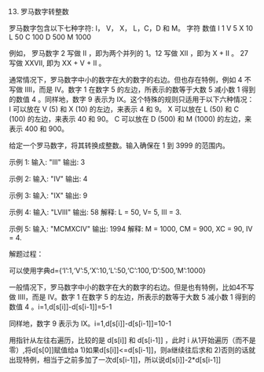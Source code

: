 13. 罗马数字转整数

罗马数字包含以下七种字符: I， V， X， L，C，D 和 M。
字符          数值
I             1
V             5
X             10
L             50
C             100
D             500
M             1000

例如， 罗马数字 2 写做 II ，即为两个并列的 1。12 写做 XII ，即为 X + II 。 27 写做  XXVII, 即为 XX + V + II 。

通常情况下，罗马数字中小的数字在大的数字的右边。但也存在特例，例如 4 不写做 IIII，而是 IV。数字 1 在数字 5 的左边，所表示的数等于大数 5 减小数 1 得到的数值 4 。同样地，数字 9 表示为 IX。这个特殊的规则只适用于以下六种情况：
    I 可以放在 V (5) 和 X (10) 的左边，来表示 4 和 9。
    X 可以放在 L (50) 和 C (100) 的左边，来表示 40 和 90。 
    C 可以放在 D (500) 和 M (1000) 的左边，来表示 400 和 900。

给定一个罗马数字，将其转换成整数。输入确保在 1 到 3999 的范围内。

示例 1:
输入: "III"
输出: 3

示例 2:
输入: "IV"
输出: 4

示例 3:
输入: "IX"
输出: 9

示例 4:
输入: "LVIII"
输出: 58
解释: L = 50, V= 5, III = 3.

示例 5:
输入: "MCMXCIV"
输出: 1994
解释: M = 1000, CM = 900, XC = 90, IV = 4.

解题过程：

可以使用字典d={‘I’:1,‘V’:5,‘X’:10,‘L’:50,‘C’:100,‘D’:500,‘M’:1000}

一般情况下，罗马数字中小的数字在大的数字的右边。但是也有特例，比如4不写做 IIII，而是 IV。数字 1 在数字 5 的左边，所表示的数等于大数 5 减小数 1 得到的数值 4 。i=1,d[s[i]]-d[s[i-1]]=5-1

同样地，数字 9 表示为 IX。i=1,d[s[i]]-d[s[i-1]]=10-1

用指针从左往右遍历，比较的是 d[s[i]]  和 d[s[i-1]]  ，此时 i 从1开始遍历（而不是零）,将d[s[0]]赋值给a
    1)如果d[s[i]]<=d[s[i-1]]，则a继续往后求和
    2)否则的话就出现特例，相当于之前多加了一次d[s[i-1]]，所以说d[s[i]]-2*d[s[i-1]]
